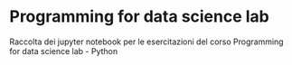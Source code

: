 # Programming for data science lab

Raccolta dei jupyter notebook per le esercitazioni del corso Programming for data science lab - Python
